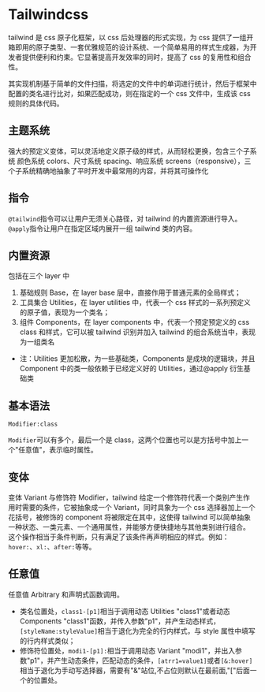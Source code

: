 # Tailwindcss
tailwind 是 css 原子化框架，以 css 后处理器的形式实现，为 css 提供了一组开箱即用的原子类型、一套优雅规范的设计系统、一个简单易用的样式生成器，为开发者提供便利和约束。它显著提高开发效率的同时，提高了 css 的复用性和组合性。

其实现机制基于简单的文件扫描，将选定的文件中的单词进行统计，然后于框架中配置的类名进行比对，如果匹配成功，则在指定的一个 css 文件中，生成该 css 规则的具体代码。

## 主题系统
强大的预定义变体，可以灵活地定义原子级的样式，从而轻松更换，包含三个子系统
颜色系统 colors、尺寸系统 spacing、响应系统 screens（responsive），三个子系统精确地抽象了平时开发中最常用的内容，并将其可操作化

## 指令
`@tailwind`指令可以让用户无须关心路径，对 tailwind 的内置资源进行导入。
`@apply`指令让用户在指定区域内展开一组 tailwind 类的内容。

## 内置资源
包括在三个 layer 中

1. 基础规则 Base，在 layer base 层中，直接作用于普通元素的全局样式；
2. 工具集合 Utilities，在 layer utilities 中，代表一个 css 样式的一系列预定义的原子值，表现为一个类名；
3. 组件 Components，在 layer components 中，代表一个预定预定义的 css class 和样式，它可以被 tailwind 识别并加入 tailwind 的组合系统当中，表现为一组类名

- 注：Utilities 更加松散，为一些基础类，Components 是成块的逻辑块，并且 Component 中的类一般依赖于已经定义好的 Utilities，通过@apply 衍生基础类

## 基本语法

```
Modifier:class
```

`Modifier`可以有多个，最后一个是 class，这两个位置也可以是方括号中加上一个"任意值"，表示临时属性。

## 变体
变体 Variant 与修饰符 Modifier，tailwind 给定一个修饰符代表一个类别产生作用时需要的条件，它被抽象成一个 Variant，同时具象为一个 css 选择器加上一个花括号，被修饰的 component 将被限定在其中，这使得 tailwind 可以简单抽象一种状态、一类元素、一个通用属性，并能够方便快捷地与其他类别进行组合。
这个操作相当于条件判断，只有满足了该条件再声明相应的样式。例如：`hover:`、`xl:`、`after:`等等。

## 任意值
任意值 Arbitrary 和声明式函数调用。

- 类名位置处，`class1-[p1]`相当于调用动态 Utilities "class1"或者动态 Components "class1"函数，并传入参数"p1"，并产生动态样式，`[styleName:styleValue]`相当于退化为完全的行内样式，与 style 属性中填写的行内样式类似；
- 修饰符位置处，`modi1-[p1]:`相当于调用动态 Variant "modi1"，并出入参数"p1"，并产生动态条件，匹配动态的条件，`[atrr1=value1]`或者`[&:hover]`相当于退化为手动写选择器，需要有"&"站位,不占位则默认在最前面,"\["后面一个的位置处。
